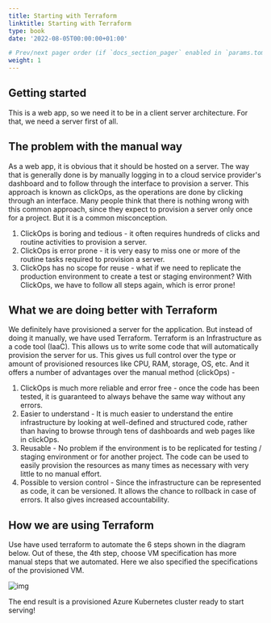 ```yaml
---
title: Starting with Terraform
linktitle: Starting with Terraform
type: book
date: '2022-08-05T00:00:00+01:00'

# Prev/next pager order (if `docs_section_pager` enabled in `params.toml`)
weight: 1
---
```


## Getting started
This is a web app, so we need it to be in a client server architecture. For that, we need a server first of all. 

## The problem with the manual way

As a web app, it is obvious that it should be hosted on a server. The way that is generally done is by manually logging in to a cloud service provider's dashboard and to follow through the interface to provision a server. This approach is known as clickOps, as the operations are done by clicking through an interface. Many people think that there is nothing wrong with this common approach, since they expect to provision a server only once for a project. But it is a common misconception. 

1. ClickOps is boring and tedious - it often requires hundreds of clicks and routine activities to provision a server.
2. ClickOps is error prone - it is very easy to miss one or more of the routine tasks required to provision a server.
3. ClickOps has no scope for reuse - what if we need to replicate the production environment to create a test or staging environment?
    With ClickOps, we have to follow all steps again, which is error prone!

## What we are doing better with Terraform

We definitely have provisioned a server for the application. But instead of doing it manually, we have used Terraform. Terraform is an Infrastructure as a code tool (IaaC). This allows us to write some code that will automatically provision the server for us. This gives us full control over the type or amount of provisioned resources like CPU, RAM, storage, OS, etc. And it offers a number of advantages over the manual method (clickOps) - 
1. ClickOps is much more reliable and error free - once the code has been tested, it is guaranteed to always behave the same way without any errors. 
2. Easier to understand - It is much easier to understand the entire infrastructure by looking at well-defined and structured code, rather than having to browse through tens of dashboards and web pages like in clickOps. 
3. Reusable - No problem if the environment is to be replicated for testing / staging environment or for another project. The code can be used to easily provision the resources as many times as necessary with very little to no manual effort. 
4. Possible to version control - Since the infrastructure can be represented as code, it can be versioned. It allows the chance to rollback in case of errors. It also gives increased accountability. 

## How we are using Terraform
Use have used terraform to automate the 6 steps shown in the diagram below. Out of these, the 4th step, choose VM specification has more manual steps that we automated. Here we also specified the specifications of the provisioned VM. 

![img](/i1.PNG)

The end result is a provisioned Azure Kubernetes cluster ready to start serving!